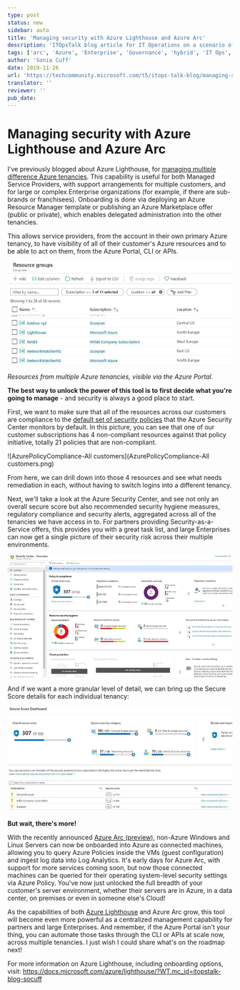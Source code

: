 ```yaml
---
type: post
status: new
sidebar: auto
title: 'Managing security with Azure Lighthouse and Azure Arc'
description: 'ITOpsTalk blog article for IT Operations on a scenario of how the Azure Lighthouse and Azure Arc products can monitor the security (Azure Policy compliance, Azure Security Centre and Secure Score) of multiple tenants and how adding Azure Arc to the mix then includes on-prem and other-Cloud resources in those management blades.  No video demo but lots of screenshots.'
tags: ['arc', 'Azure', 'Enterprise', 'Governance', 'hybrid', 'IT Ops', 'IT Pro', 'lighthouse', 'MSP', 'Operations', 'partner', 'Security', 'Server']
author: 'Sonia Cuff'
date: 2019-11-26
url: 'https://techcommunity.microsoft.com/t5/itops-talk-blog/managing-security-with-azure-lighthouse-and-azure-arc/ba-p/1032864'
translator: ''
reviewer: ''
pub_date: 
---
```


# Managing security with Azure Lighthouse and Azure Arc

<ContentMeta />

I've previously blogged about Azure Lighthouse, for [managing multiple difference Azure tenancies](https://techcommunity.microsoft.com/t5/ITOps-Talk-Blog/Manage-multiple-Azure-tenancies-with-Azure-Lighthouse/ba-p/833928?WT.mc_id=itopstalk-blog-socuff). This capability is useful for both Managed Service Providers, with support arrangements for multiple customers, and for large or complex Enterprise organizations (for example, if there are sub-brands or franchisees). Onboarding is done via deploying an Azure Resource Manager template or publishing an Azure Marketplace offer (public or private), which enables delegated administration into the other tenancies.

 

This allows service providers, from the account in their own primary Azure tenancy, to have visibility of all of their customer's Azure resources and to be able to act on them, from the Azure Portal, CLI or APIs. 

 

![ResourceGroups-AllCustomers](ResourceGroups-AllCustomers.png)

*Resources from multiple Azure tenancies, visible via the Azure Portal.* 

 

**The best way to unlock the power of this tool is to first decide what you're going to manage** - and security is always a good place to start. 

 

First, we want to make sure that all of the resources across our customers are compliance to the [default set of security policies](https://docs.microsoft.com/azure/security-center/security-center-policy-definitions?WT.mc_id=itopstalk-blog-socuff) that the Azure Security Center monitors by default. In this picture, you can see that one of our customer subscriptions has 4 non-compliant resources against that policy initiative, totally 21 policies that are non-compliant.

![AzurePolicyCompliance-All customers](AzurePolicyCompliance-All customers.png)

From here, we can drill down into those 4 resources and see what needs remediation in each, without having to switch logins into a different tenancy.

 

Next, we'll take a look at the Azure Security Center, and see not only an overall secure score but also recommended security hygiene measures, regulatory compliance and security alerts, aggregated across all of the tenancies we have access in to. For partners providing Security-as-a-Service offers, this provides you with a great task list, and large Enterprises can now get a single picture of their security risk across their multiple environments.

![SecurityCenter-Overview](SecurityCenter-Overview.png)

 

And if we want a more granular level of detail, we can bring up the Secure Score details for each individual tenancy:

![SecureScore](SecureScore.png)

 

**But wait, there's more!**

 

With the recently announced [Azure Arc (preview)](https://docs.microsoft.com/azure/azure-arc/servers/overview?WT.mc_id=itopstalk-blog-socuff), non-Azure Windows and Linux Servers can now be onboarded into Azure as connected machines, allowing you to query Azure Policies inside the VMs (guest configuration) and ingest log data into Log Analytics. It's early days for Azure Arc, with support for more services coming soon, but now those connected machines can be queried for their operating system-level security settings via Azure Policy. You've now just unlocked the full breadth of your customer's server environment, whether their servers are in Azure, in a data center, on premises or even in someone else's Cloud! 

 

As the capabilities of both [Azure Lighthouse](https://docs.microsoft.com/azure/lighthouse/concepts/cross-tenant-management-experience?WT.mc_id=itopstalk-blog-socuff) and Azure Arc grow, this tool will become even more powerful as a centralized management capability for partners and large Enterprises. And remember, if the Azure Portal isn't your thing, you can automate those tasks through the CLI or APIs at scale now, across multiple tenancies. I just wish I could share what's on the roadmap next!   

 

For more information on Azure Lighthouse, including onboarding options, visit: <https://docs.microsoft.com/azure/lighthouse/?WT.mc_id=itopstalk-blog-socuff>

